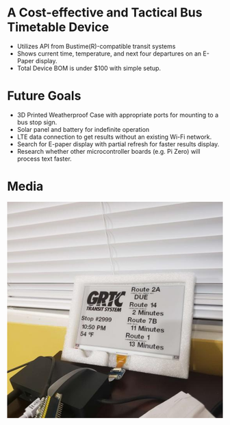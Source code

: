 # A Cost-effective and Tactical Bus Timetable Device

- Utilizes API from Bustime(R)-compatible transit systems
- Shows current time, temperature, and next four departures on an E-Paper display.
- Total Device BOM is under $100 with simple setup.

# Future Goals
- 3D Printed Weatherproof Case with appropriate ports for mounting to a bus stop sign.
- Solar panel and battery for indefinite operation
- LTE data connection to get results without an existing Wi-Fi network.
- Search for E-paper display with partial refresh for faster results display.
- Research whether other microcontroller boards (e.g. Pi Zero) will process text faster.

# Media
![](demo.png)
